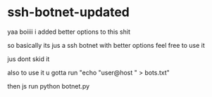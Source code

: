 # ssh-botnet-updated
yaa boiiii i added better options to this shit 


so basically its jus a ssh botnet with better options feel free to use it

jus dont skid it 


also to use it u gotta run "echo "user@host <password>" > bots.txt"

then js run python botnet.py 
